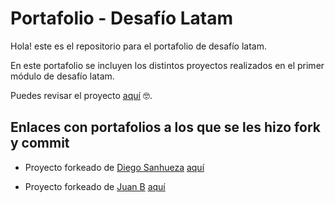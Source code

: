 # Portafolio - Desafío Latam

 Hola! este es el repositorio para el portafolio de desafío latam.

 En este portafolio se incluyen los distintos proyectos realizados en el primer módulo de desafío latam.

 Puedes revisar el proyecto [aquí](https://rigozdev.github.io/) 🤓.

## Enlaces con portafolios a los que se les hizo fork y commit

* Proyecto forkeado de [Diego Sanhueza](https://github.com/Diego-sanhueza) [aquí](https://github.com/rigozdev/portafolio_Diego_agosto_2022)
  
* Proyecto forkeado de [Juan B](https://github.com/Imjuanb) [aquí](https://github.com/rigozdev/portafolio)

